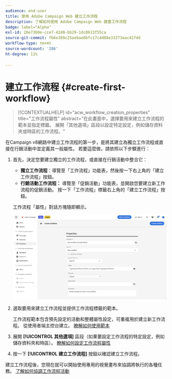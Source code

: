 ```yaml
---
audience: end-user
title: 使用 Adobe Campaign Web 建立工作流程
description: 了解如何使用 Adobe Campaign Web 建置工作流程
badge: label="Alpha"
exl-id: 26e7360e-cce7-4240-bb29-1dc8613f55ca
source-git-commit: fb6e389c25aebae8bfc17c4d88e33273aac427dd
workflow-type: tm+mt
source-wordcount: '286'
ht-degree: 11%

---
```



# 建立工作流程 {#create-first-workflow}

>[!CONTEXTUALHELP]
>id="acw_workflow_creation_properties"
>title="工作流程屬性"
>abstract="在此畫面中，選擇要用來建立工作流程的範本並指定標籤。 展開「其他選項」區段以設定特定設定，例如儲存資料夾或時區的工作流程。"

在Campaign v8網路中建立工作流程的第一步，是將其建立為獨立工作流程或直接在行銷活動中並定義其一般屬性。 若要這麼做，請依照以下步驟進行：

1. 首先，決定您要建立獨立的工作流程，或直接在行銷活動中整合它：

   * **獨立工作流程**：導覽至「工作流程」功能表，然後按一下右上角的「建立工作流程」按鈕。
   * **行銷活動工作流程：** 導覽至「促銷活動」功能表，並開啟您要建立新工作流程的促銷活動。 按一下「工作流程」標籤右上角的「建立工作流程」按鈕。

   工作流程「屬性」對話方塊隨即顯示。

   ![](assets/workflow-create.png)

1. 選取要用來建立工作流程並提供工作流程標籤的範本。

   工作流程範本包含預先設定的活動和整體屬性設定，可重複用於建立新工作流程。 從使用者端主控台建立。 [瞭解如何使用範本](https://experienceleague.adobe.com/docs/campaign/automation/workflows/introduction/build-a-workflow.html#workflow-templates)

1. 展開 **[!UICONTROL 其他選項]** 區段（如果要設定工作流程的特定設定，例如儲存資料夾和時區）。 [瞭解如何設定工作流程屬性](workflow-settings.md)

1. 按一下 **[!UICONTROL 建立工作流程]** 按鈕以確認建立工作流程。

建立工作流程後，您現在就可以開始使用專用的視覺畫布來協調將執行的各種任務。 [了解如何協調工作流程活動](orchestrate-activities.md)
